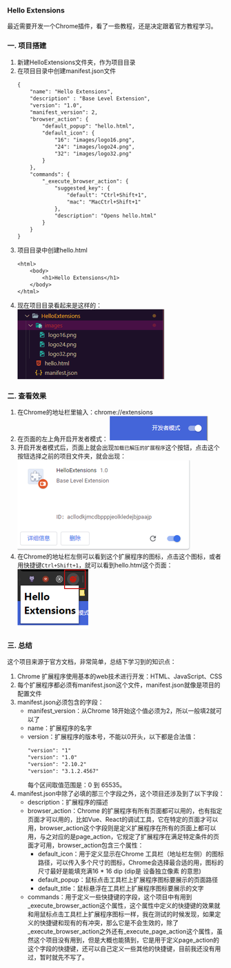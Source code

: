 ### Hello Extensions


最近需要开发一个Chrome插件，看了一些教程，还是决定跟着官方教程学习。


### 一. 项目搭建

1. 新建HelloExtensions文件夹，作为项目目录
2. 在项目目录中创建manifest.json文件
    ```
    {
        "name": "Hello Extensions",
        "description" : "Base Level Extension",
        "version": "1.0",
        "manifest_version": 2,
        "browser_action": {
            "default_popup": "hello.html",
            "default_icon": {
                "16": "images/logo16.png",
                "24": "images/logo24.png",
                "32": "images/logo32.png"
            }
        },
        "commands": {
            "_execute_browser_action": {
                "suggested_key": {
                    "default": "Ctrl+Shift+1",
                    "mac": "MacCtrl+Shift+1"
                },
                "description": "Opens hello.html"
            }
        }
    }
    ```
3. 项目目录中创建hello.html
    ```
    <html>
        <body>
            <h1>Hello Extensions</h1>
        </body>
    </html>
    ```
4. 现在项目目录看起来是这样的：
    ![](../images/1.png)

### 二. 查看效果

1. 在Chrome的地址栏里输入：chrome://extensions
2. 在页面的左上角开启开发者模式：
    ![](../images/2.png)
3. 开启开发者模式后，页面上就会出现`加载已解压的扩展程序`这个按钮，点击这个按钮选择之前的项目文件夹，就会出现：
    ![](../images/3.png)
4. 在Chrome的地址栏左侧可以看到这个扩展程序的图标，点击这个图标，或者用快捷键`Ctrl+Shift+1`，就可以看到hello.html这个页面：
    ![](../images/4.png)

### 三. 总结

这个项目来源于官方文档，非常简单，总结下学习到的知识点：

1. Chrome 扩展程序使用基本的web技术进行开发：HTML、JavaScript、CSS
2. 每个扩展程序都必须有manifest.json这个文件，manifest.json就像是项目的配置文件
3. manifest.json必须包含的字段：
    - manifest_version：从Chrome 18开始这个值必须为2，所以一般填2就可以了
    - name：扩展程序的名字
    - version：扩展程序的版本号，不能以0开头，以下都是合法值：
        ```
        "version": "1"
        "version": "1.0"
        "version": "2.10.2"
        "version": "3.1.2.4567"
        ```
       每个区间取值范围是：0 到 65535。
4. manifest.json中除了必填的那三个字段之外，这个项目还涉及到了以下字段：
    - description：扩展程序的描述
    - browser_action：Chrome 的扩展程序有所有页面都可以用的，也有指定页面才可以用的，比如Vue、React的调试工具，它在特定的页面才可以用，browser_action这个字段则是定义扩展程序在所有的页面上都可以用，与之对应的是page_action，它规定了扩展程序在满足特定条件的页面才可用，browser_action包含三个属性：
        - default_icon：用于定义显示在Chrome 工具栏（地址栏左侧）的图标路径，可以传入多个尺寸的图标，Chrome会选择最合适的用，图标的尺寸最好是能填充满16 * 16 dip (dip是 设备独立像素 的意思)
        - default_popup：鼠标点击工具栏上扩展程序图标要展示的页面路径
        - default_title：鼠标悬浮在工具栏上扩展程序图标要展示的文字
    - commands：用于定义一些快捷键的字段，这个项目中有用到_execute_browser_action这个属性，这个属性中定义的快捷键的效果就和用鼠标点击工具栏上扩展程序图标一样，我在测试的时候发现，如果定义的快捷键和现有的有冲突，那么它是不会生效的，除了_execute_browser_action之外还有_execute_page_action这个属性，虽然这个项目没有用到，但是大概也能猜到，它是用于定义page_action的这个字段的快捷键，还可以自己定义一些其他的快捷键，目前我还没有用过，暂时就先不写了。